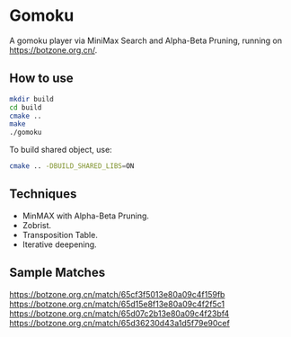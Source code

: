 # Gomoku
A gomoku player via MiniMax Search and Alpha-Beta Pruning, running on https://botzone.org.cn/.

## How to use
```bash
mkdir build
cd build
cmake ..
make
./gomoku
```

To build shared object, use: 
```bash
cmake .. -DBUILD_SHARED_LIBS=ON 
```

## Techniques
- MinMAX with Alpha-Beta Pruning.
- Zobrist.
- Transposition Table.
- Iterative deepening.

## Sample Matches
https://botzone.org.cn/match/65cf3f5013e80a09c4f159fb
https://botzone.org.cn/match/65d15e8f13e80a09c4f2f5c1
https://botzone.org.cn/match/65d07c2b13e80a09c4f23bf4
https://botzone.org.cn/match/65d36230d43a1d5f79e90cef
